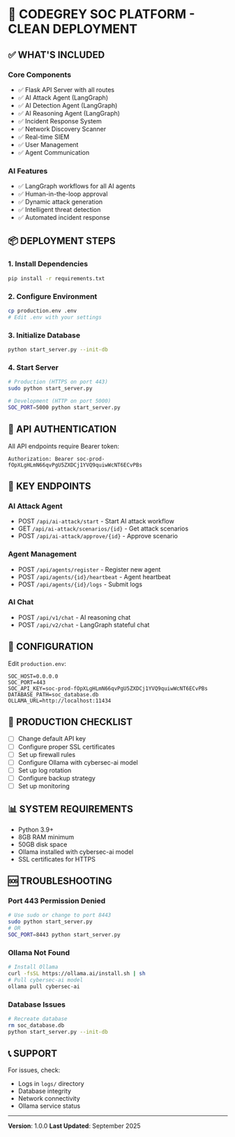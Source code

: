 # 🚀 CODEGREY SOC PLATFORM - CLEAN DEPLOYMENT

## ✅ WHAT'S INCLUDED

### Core Components
- ✅ Flask API Server with all routes
- ✅ AI Attack Agent (LangGraph)
- ✅ AI Detection Agent (LangGraph)
- ✅ AI Reasoning Agent (LangGraph)
- ✅ Incident Response System
- ✅ Network Discovery Scanner
- ✅ Real-time SIEM
- ✅ User Management
- ✅ Agent Communication

### AI Features
- ✅ LangGraph workflows for all AI agents
- ✅ Human-in-the-loop approval
- ✅ Dynamic attack generation
- ✅ Intelligent threat detection
- ✅ Automated incident response

## 📦 DEPLOYMENT STEPS

### 1. Install Dependencies
```bash
pip install -r requirements.txt
```

### 2. Configure Environment
```bash
cp production.env .env
# Edit .env with your settings
```

### 3. Initialize Database
```bash
python start_server.py --init-db
```

### 4. Start Server
```bash
# Production (HTTPS on port 443)
sudo python start_server.py

# Development (HTTP on port 5000)
SOC_PORT=5000 python start_server.py
```

## 🔑 API AUTHENTICATION

All API endpoints require Bearer token:
```
Authorization: Bearer soc-prod-fOpXLgHLmN66qvPgU5ZXDCj1YVQ9quiwWcNT6ECvPBs
```

## 📡 KEY ENDPOINTS

### AI Attack Agent
- POST `/api/ai-attack/start` - Start AI attack workflow
- GET `/api/ai-attack/scenarios/{id}` - Get attack scenarios
- POST `/api/ai-attack/approve/{id}` - Approve scenario

### Agent Management
- POST `/api/agents/register` - Register new agent
- POST `/api/agents/{id}/heartbeat` - Agent heartbeat
- POST `/api/agents/{id}/logs` - Submit logs

### AI Chat
- POST `/api/v1/chat` - AI reasoning chat
- POST `/api/v2/chat` - LangGraph stateful chat

## 🔧 CONFIGURATION

Edit `production.env`:
```env
SOC_HOST=0.0.0.0
SOC_PORT=443
SOC_API_KEY=soc-prod-fOpXLgHLmN66qvPgU5ZXDCj1YVQ9quiwWcNT6ECvPBs
DATABASE_PATH=soc_database.db
OLLAMA_URL=http://localhost:11434
```

## 🚨 PRODUCTION CHECKLIST

- [ ] Change default API key
- [ ] Configure proper SSL certificates
- [ ] Set up firewall rules
- [ ] Configure Ollama with cybersec-ai model
- [ ] Set up log rotation
- [ ] Configure backup strategy
- [ ] Set up monitoring

## 📊 SYSTEM REQUIREMENTS

- Python 3.9+
- 8GB RAM minimum
- 50GB disk space
- Ollama installed with cybersec-ai model
- SSL certificates for HTTPS

## 🆘 TROUBLESHOOTING

### Port 443 Permission Denied
```bash
# Use sudo or change to port 8443
sudo python start_server.py
# OR
SOC_PORT=8443 python start_server.py
```

### Ollama Not Found
```bash
# Install Ollama
curl -fsSL https://ollama.ai/install.sh | sh
# Pull cybersec-ai model
ollama pull cybersec-ai
```

### Database Issues
```bash
# Recreate database
rm soc_database.db
python start_server.py --init-db
```

## 📞 SUPPORT

For issues, check:
- Logs in `logs/` directory
- Database integrity
- Network connectivity
- Ollama service status

---
**Version**: 1.0.0
**Last Updated**: September 2025
